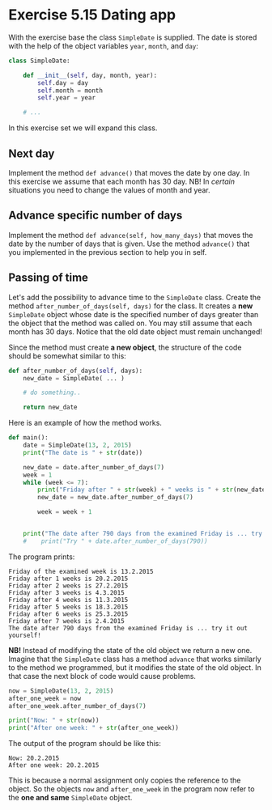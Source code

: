 # Exercise 5.15 Dating app

With the exercise base the class `SimpleDate` is supplied. The date is stored with the help of the object variables `year`, `month`, and `day`:

```python
class SimpleDate:

    def __init__(self, day, month, year):
        self.day = day
        self.month = month
        self.year = year

    # ...
```

In this exercise set we will expand this class.

## Next day

Implement the method `def advance()` that moves the date by one day. In this exercise we assume that each month has 30 day. NB! In *certain* situations you need to change the values of month and year.

## Advance specific number of days

Implement the method `def advance(self, how_many_days)` that moves the date by the number of days that is given. Use the method `advance()` that you implemented in the previous section to help you in self.

## Passing of time

Let's add the possibility to advance time to the `SimpleDate` class. Create the method `after_number_of_days(self, days)` for the class. It creates a **new** `SimpleDate` object whose date is the specified number of days greater than the object that the method was called on. You may still assume that each month has 30 days. Notice that the old date object must remain unchanged!

Since the method must create **a new object**, the structure of the code should be somewhat similar to this:

```python
def after_number_of_days(self, days):
    new_date = SimpleDate( ... )

    # do something..

    return new_date
```

Here is an example of how the method works.

```python
def main():
    date = SimpleDate(13, 2, 2015)
    print("The date is " + str(date))

    new_date = date.after_number_of_days(7)
    week = 1
    while (week <= 7):
        print("Friday after " + str(week) + " weeks is " + str(new_date))
        new_date = new_date.after_number_of_days(7)

        week = week + 1


    print("The date after 790 days from the examined Friday is ... try it out yourself!")
    #    print("Try " + date.after_number_of_days(790))
```

The program prints:

```plaintext
Friday of the examined week is 13.2.2015
Friday after 1 weeks is 20.2.2015
Friday after 2 weeks is 27.2.2015
Friday after 3 weeks is 4.3.2015
Friday after 4 weeks is 11.3.2015
Friday after 5 weeks is 18.3.2015
Friday after 6 weeks is 25.3.2015
Friday after 7 weeks is 2.4.2015
The date after 790 days from the examined Friday is ... try it out yourself!
```

**NB!** Instead of modifying the state of the old object we return a new one. Imagine that the `SimpleDate` class has a method `advance` that works similarly to the method we programmed, but it modifies the state of the old object. In that case the next block of code would cause problems.

```python
now = SimpleDate(13, 2, 2015)
after_one_week = now
after_one_week.after_number_of_days(7)

print("Now: " + str(now))
print("After one week: " + str(after_one_week))
```

The output of the program should be like this:

```plaintext
Now: 20.2.2015
After one week: 20.2.2015
```

This is because a normal assignment only copies the reference to the object. So the objects `now` and `after_one_week` in the program now refer to the **one and same** `SimpleDate` object.
